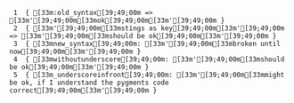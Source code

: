      1	{ [33m:old_syntax[39;49;00m => [33m'[39;49;00m[33mok[39;49;00m[33m'[39;49;00m }
     2	{ [33m'[39;49;00m[33mstings as key[39;49;00m[33m'[39;49;00m => [33m'[39;49;00m[33mshould be ok[39;49;00m[33m'[39;49;00m }
     3	{ [33mnew_syntax[39;49;00m: [33m'[39;49;00m[33mbroken until now[39;49;00m[33m'[39;49;00m }
     4	{ [33mwithoutunderscore[39;49;00m: [33m'[39;49;00m[33mshould be ok[39;49;00m[33m'[39;49;00m }
     5	{ [33m_underscoreinfront[39;49;00m: [33m'[39;49;00m[33mmight be ok, if I understand the pygments code correct[39;49;00m[33m'[39;49;00m }
